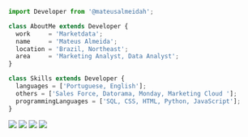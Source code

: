 ```js
import Developer from '@mateusalmeidah';

class AboutMe extends Developer {
  work     = 'Marketdata';
  name     = 'Mateus Almeida';
  location = 'Brazil, Northeast';
  area     = 'Marketing Analyst, Data Analyst';
}

class Skills extends Developer {
  languages = ['Portuguese, English'];
  others = ['Sales Force, Datorama, Monday, Marketing Cloud '];
  programmingLanguages = ['SQL, CSS, HTML, Python, JavaScript'];
}
```

<p align="left">
  <a href="mailto: almeidamateus847@gmail.com" alt="Gmail">
  <img src="https://img.shields.io/badge/-Gmail-FF0000?style=flat-square&labelColor=FF0000&logo=gmail&logoColor=white&link=LINK-DO-SEU-EMAIL" /></a>

  <a href="https://www.linkedin.com/in/mateusalmeidah/" alt="Linkedin">
  <img src="https://img.shields.io/badge/-Linkedin-0e76a8?style=flat-square&logo=Linkedin&logoColor=white&link=LINK-DO-SEU-LINKEDIN" /></a>
  
  <a href="https://www.youtube.com/c/MeninodoComputador2000" alt="Youtube">
  <img src="https://img.shields.io/badge/-Youtube-FF0000?style=flat-square&labelColor=FF0000&logo=youtube&logoColor=white&link=LINK-DO-SEU-YOUTUBE" /></a>

  <a href="https://www.instagram.com/mateus.almeidah/" alt="Instagram">
  <img src="https://img.shields.io/badge/-Instagram-DF0174?style=flat-square&labelColor=DF0174&logo=instagram&logoColor=white&link=LINK-DO-SEU-INSTAGRAM"/></a>
</p>  
